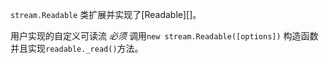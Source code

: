 
`stream.Readable` 类扩展并实现了[Readable][]。 

用户实现的自定义可读流 *必须* 调用`new stream.Readable([options])`
构造函数并且实现`readable._read()`方法。

